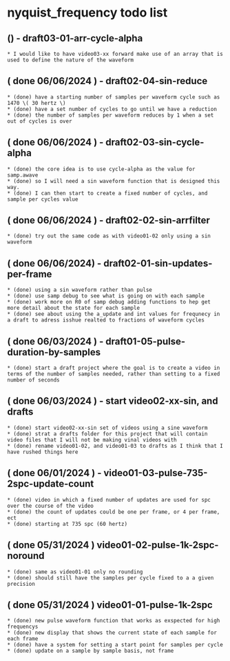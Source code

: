 # nyquist_frequency todo list

## () - draft03-01-arr-cycle-alpha
    * I would like to have video03-xx forward make use of an array that is used to define the nature of the waveform

## ( done 06/06/2024 ) - draft02-04-sin-reduce
    * (done) have a starting number of samples per waveform cycle such as 1470 \( 30 hertz \)
    * (done) have a set number of cycles to go until we have a reduction
    * (done) the number of samples per waveform reduces by 1 when a set out of cycles is over

## ( done 06/06/2024 ) - draft02-03-sin-cycle-alpha
    * (done) the core idea is to use cycle-alpha as the value for samp.awave
    * (done) so I will need a sin waveform function that is designed this way.
    * (done) I can then start to create a fixed number of cycles, and sample per cycles value 
    
## ( done 06/06/2024 ) - draft02-02-sin-arrfilter
    * (done) try out the same code as with video01-02 only using a sin waveform

## ( done 06/06/2024) - draft02-01-sin-updates-per-frame
    * (done) using a sin waveform rather than pulse
    * (done) use samp debug to see what is going on with each sample    
    * (done) work more on R0 of samp debug adding functions to hep get more detail about the state for each sample
    * (done) see about using the a_update and int values for frequnecy in a draft to adress isshue realted to fractions of waveform cycles
    
## ( done 06/03/2024 ) - draft01-05-pulse-duration-by-samples
    * (done) start a draft project where the goal is to create a video in terms of the number of samples needed, rather than setting to a fixed number of seconds

## ( done 06/03/2024 ) - start video02-xx-sin, and drafts
    * (done) start video02-xx-sin set of videos using a sine waveform
    * (done) strat a drafts folder for this project that will contain video files that I will not be making vinal videos with
    * (done) rename video01-02, and video01-03 to drafts as I think that I have rushed things here

## ( done 06/01/2024 ) - video01-03-pulse-735-2spc-update-count
    * (done) video in which a fixed number of updates are used for spc over the course of the video
    * (done) the count of updates could be one per frame, or 4 per frame, ect
    * (done) starting at 735 spc (60 hertz)

## ( done 05/31/2024 ) video01-02-pulse-1k-2spc-noround
    * (done) same as video01-01 only no rounding
    * (done) should still have the samples per cycle fixed to a a given precision
    
## ( done 05/31/2024 ) video01-01-pulse-1k-2spc
    * (done) new pulse waveform function that works as exspected for high frequencys
    * (done) new display that shows the current state of each sample for each frame
    * (done) have a system for setting a start point for samples per cycle 
    * (done) update on a sample by sample basis, not frame

